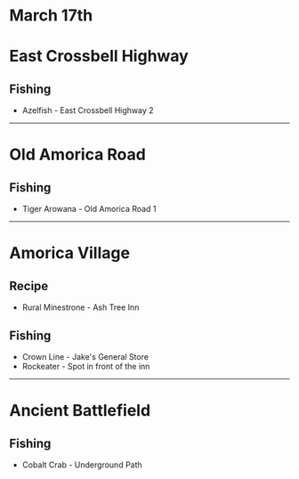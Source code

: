 # March 17th
# East Crossbell Highway
## Fishing
- Azelfish - East Crossbell Highway 2
----------------------------------------------------------------------------------
# Old Amorica Road
## Fishing
- Tiger Arowana - Old Amorica Road 1
----------------------------------------------------------------------------------
# Amorica Village
## Recipe
- Rural Minestrone - Ash Tree Inn
## Fishing
- Crown Line - Jake's General Store
- Rockeater - Spot in front of the inn
----------------------------------------------------------------------------------
# Ancient Battlefield
## Fishing
- Cobalt Crab - Underground Path